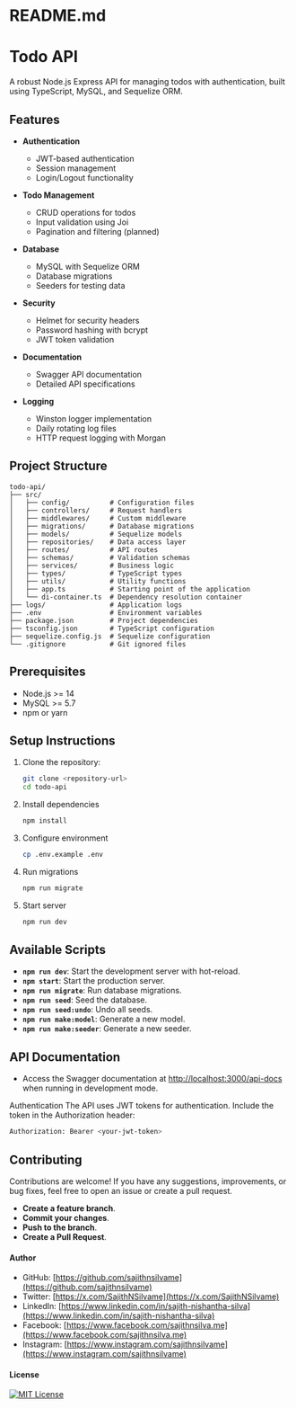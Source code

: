 # README.md

# Todo API

A robust Node.js Express API for managing todos with authentication, built using TypeScript, MySQL, and Sequelize ORM.

## Features

- **Authentication**
  - JWT-based authentication
  - Session management
  - Login/Logout functionality
  
- **Todo Management**
  - CRUD operations for todos
  - Input validation using Joi
  - Pagination and filtering (planned)

- **Database**
  - MySQL with Sequelize ORM
  - Database migrations
  - Seeders for testing data

- **Security**
  - Helmet for security headers
  - Password hashing with bcrypt
  - JWT token validation

- **Documentation**
  - Swagger API documentation
  - Detailed API specifications

- **Logging**
  - Winston logger implementation
  - Daily rotating log files
  - HTTP request logging with Morgan

## Project Structure


```
todo-api/
├── src/
│   ├── config/          # Configuration files
│   ├── controllers/     # Request handlers
│   ├── middlewares/     # Custom middleware
│   ├── migrations/      # Database migrations
│   ├── models/          # Sequelize models
│   ├── repositories/    # Data access layer
│   ├── routes/          # API routes
│   ├── schemas/         # Validation schemas
│   ├── services/        # Business logic
│   ├── types/           # TypeScript types
│   ├── utils/           # Utility functions
│   ├── app.ts           # Starting point of the application
│   └── di-container.ts  # Dependency resolution container
├── logs/                # Application logs
├── .env                 # Environment variables
├── package.json         # Project dependencies
├── tsconfig.json        # TypeScript configuration
├── sequelize.config.js  # Sequelize configuration
└── .gitignore           # Git ignored files
```


## Prerequisites

- Node.js >= 14
- MySQL >= 5.7
- npm or yarn

## Setup Instructions

1. Clone the repository:
   ```bash
   git clone <repository-url>
   cd todo-api

2. Install dependencies
   ```bash 
   npm install

3. Configure environment 
   ```bash
   cp .env.example .env  

4. Run migrations
   ```bash
   npm run migrate

5. Start server
   ```bash
   npm run dev
   ```

## Available Scripts

- **`npm run dev`**: Start the development server with hot-reload.
- **`npm start`**: Start the production server.
- **`npm run migrate`**: Run database migrations.
- **`npm run seed`**: Seed the database.
- **`npm run seed:undo`**: Undo all seeds.
- **`npm run make:model`**: Generate a new model.
- **`npm run make:seeder`**: Generate a new seeder.

## API Documentation

- Access the Swagger documentation at [http://localhost:3000/api-docs](http://localhost:3000/api-docs) when running in development mode.

Authentication
The API uses JWT tokens for authentication. Include the token in the Authorization header:

```bash
Authorization: Bearer <your-jwt-token>
```

## Contributing
Contributions are welcome! If you have any suggestions, improvements, or bug fixes, feel free to open an issue or create a pull request.

- **Create a feature branch**.
- **Commit your changes**.
- **Push to the branch**.
- **Create a Pull Request**.

#### Author

- GitHub: [https://github.com/sajithnsilvame](https://github.com/sajithnsilvame)
- Twitter: [https://x.com/SajithNSilvame](https://x.com/SajithNSilvame)
- LinkedIn: [https://www.linkedin.com/in/sajith-nishantha-silva](https://www.linkedin.com/in/sajith-nishantha-silva)
- Facebook: [https://www.facebook.com/sajithnsilva.me](https://www.facebook.com/sajithnsilva.me)
- Instagram: [https://www.instagram.com/sajithnsilvame](https://www.instagram.com/sajithnsilvame)

#### License

[![MIT License](https://img.shields.io/badge/License-MIT-green.svg)](https://choosealicense.com/licenses/mit/)